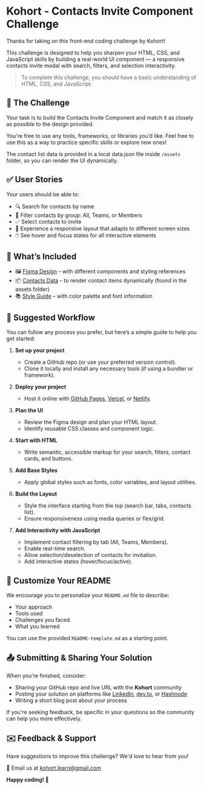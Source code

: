 # Kohort - Contacts Invite Component Challenge

Thanks for taking on this front-end coding challenge by Kohort!

This challenge is designed to help you sharpen your HTML, CSS, and JavaScript skills by building a real-world UI component — a responsive contacts invite modal with search, filters, and selection interactivity.

> To complete this challenge, you should have a basic understanding of HTML, CSS, and JavaScript.

## 🚀 The Challenge

Your task is to build the Contacts Invite Component and match it as closely as possible to the design provided.

You're free to use any tools, frameworks, or libraries you’d like. Feel free to use this as a way to practice specific skills or explore new ones!

The contact list data is provided in a local data.json file inside `/assets` folder, so you can render the UI dynamically.

## ✅ User Stories

Your users should be able to:

- 🔍 Search for contacts by name
- 🧩 Filter contacts by group: All, Teams, or Members
- ✅ Select contacts to invite
- 📱 Experience a responsive layout that adapts to different screen sizes
- 🖱️ See hover and focus states for all interactive elements

## 📁 What’s Included

- 🖼️ [Figma Design](https://www.figma.com/design/eLWw9KmjCzmwLpKW0nKkrP/Contacts-Search-Component?node-id=0-1&t=gEhcHfXQiWv0ZJ3X-1) – with different components and styling references
- 📦 [Contacts Data](./assets/contacts.json) – to render contact items dynamically (found in the assets folder)
- 📚 [Style Guide](./DESIGN-GUIDE.md) – with color palette and font information

## 🚧 Suggested Workflow

You can follow any process you prefer, but here’s a simple guide to help you get started:

1. **Set up your project**

   - Create a GitHub repo (or use your preferred version control).
   - Clone it locally and install any necessary tools (if using a bundler or framework).

2. **Deploy your project**

   - Host it online with [GitHub Pages](https://pages.github.com/), [Vercel](https://vercel.com/), or [Netlify](https://www.netlify.com/).

3. **Plan the UI**

   - Review the Figma design and plan your HTML layout.
   - Identify reusable CSS classes and component logic.

4. **Start with HTML**

   - Write semantic, accessible markup for your search, filters, contact cards, and buttons.

5. **Add Base Styles**

   - Apply global styles such as fonts, color variables, and layout utilities.

6. **Build the Layout**

   - Style the interface starting from the top (search bar, tabs, contacts list).
   - Ensure responsiveness using media queries or flex/grid.

7. **Add Interactivity with JavaScript**

   - Implement contact filtering by tab (All, Teams, Members).
   - Enable real-time search.
   - Allow selection/deselection of contacts for invitation.
   - Add interactive states (hover/focus/active).

## 📄 Customize Your README

We encourage you to personalize your `README.md` file to describe:

- Your approach
- Tools used
- Challenges you faced
- What you learned

You can use the provided `README-template.md` as a starting point.

## 📤 Submitting & Sharing Your Solution

When you're finished, consider:

- Sharing your GitHub repo and live URL with the **Kohort** community
- Posting your solution on platforms like [LinkedIn](https://linkedin.com/), [dev.to](https://dev.to/), or [Hashnode](https://hashnode.com/)
- Writing a short blog post about your process

If you're seeking feedback, be specific in your questions so the community can help you more effectively.

## ✉️ Feedback & Support

Have suggestions to improve this challenge? We'd love to hear from you!

📧 Email us at [kohort.learn@gmail.com](mailto:kohort.learn@gmail.com)

**Happy coding! 🚀**
